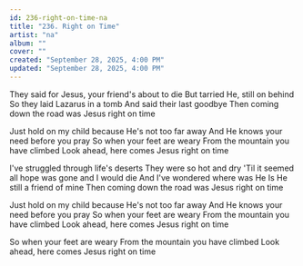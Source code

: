 ```yaml
---
id: 236-right-on-time-na
title: "236. Right on Time"
artist: "na"
album: ""
cover: ""
created: "September 28, 2025, 4:00 PM"
updated: "September 28, 2025, 4:00 PM"
---
```


They said for Jesus, your friend's about to die
But tarried He, still on behind
So they laid Lazarus in a tomb
And said their last goodbye
Then coming down the road was Jesus right on time

Just hold on my child because He's not too far away And He knows your need before you pray So when your feet are weary From the mountain you have climbed Look ahead, here comes Jesus right on time 

I've struggled through life's deserts They were so hot and dry 'Til it seemed all hope was gone and I would die And I've wondered where was He Is He still a friend of mine Then coming down the road was Jesus right on time

Just hold on my child because He's not too far away And He knows your need before you pray So when your feet are weary From the mountain you have climbed Look ahead, here comes Jesus right on time 

So when your feet are weary From the mountain you have climbed Look ahead, here comes Jesus right on time